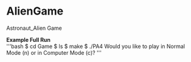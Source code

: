 # AlienGame
Astronaut_Alien Game 

<b>Example Full Run</b><br>
'''bash
  $ cd Game
  $ ls
  $ make
  $ ./PA4
  Would you like to play in Normal Mode (n) or in Computer Mode (c)?
'''
